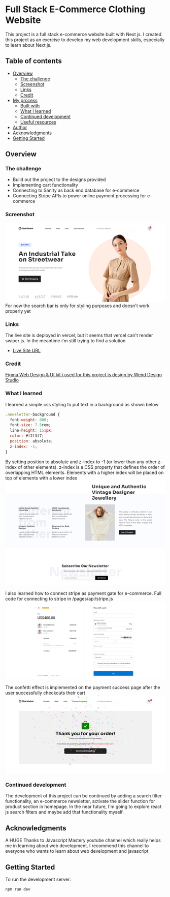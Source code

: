 # Full Stack E-Commerce Clothing Website
This project is a full stack e-commerce website built with Next js. I created this project as an exercise to develop my web development skills, especially to learn about Next js.

## Table of contents

- [Overview](#overview)
  - [The challenge](#the-challenge)
  - [Screenshot](#screenshot)
  - [Links](#links)
  - [Credit](#credit)
- [My process](#my-process)
  - [Built with](#built-with)
  - [What I learned](#what-i-learned)
  - [Continued development](#continued-development)
  - [Useful resources](#useful-resources)
- [Author](#author)
- [Acknowledgments](#acknowledgments)
- [Getting Started](#getting-started)


## Overview

### The challenge

- Build out the project to the designs provided
- Implementing cart functionality 
- Connecting to Sanity as back end database for e-commerce
- Connecting Stripe APIs to power online payment processing for e-commerce

### Screenshot
![Design overview for Dine Market e-commerce](./src/assets/header-section.png)
For now the search bar is only for styling purposes and doesn't work properly yet

### Links
The live site is deployed in vercel, but it seems that vercel can't render swiper js. In the meantime i'm still trying to find a solution
- [Live Site URL](https://full-stack-ecommerce-clothing-web.vercel.app/)

### Credit
[Figma Web Design & UI kit i used for this project is design by Weird Design Studio](https://ui8.net/ui-market/products/e-commerce-ui-website-design?status=7)



### What I learned

I learned a simple css styling to put text in a background as shown below
```js
.newsletter-background {
  font-weight: 800;
  font-size: 7.5rem;
  line-height: 151px;
  color: #f2f3f7;
  position: absolute;
  z-index: -1;
}
```
By setting position to absolute and z-index to -1 (or lower than any other z-index of other elements).
z-index is a CSS property that defines the order of overlapping HTML elements. Elements with a higher index will be placed on top of elements with a lower index
![adding text as background](./src/assets/middle-section.png)

I also learned how to connect stripe as payment gate for e-commerce. Full code for connecting to stripe in /pages/api/stripe.js
![payment with stripe](./src/assets/payment.png)

The confetti effect is implemented on the payment success page after the user successfully checkouts their cart
![payment success](./src/assets/success-pay.png)

### Continued development
The development of this project can be continued by adding a search filter functionality, an e-commerce newsletter, activate the slider function for product section in homepage. In the near future, I'm going to explore react js search filters and maybe add that functionality myself.






## Acknowledgments

A HUGE Thanks to Javascript Mastery youtube channel which really helps me in learning about web development. I recommend this channel to everyone who wants to learn about web development and javascript


## Getting Started

To run the development server:

```bash
npm run dev
```
